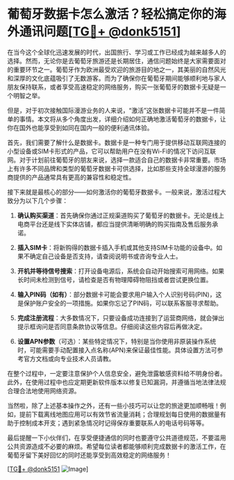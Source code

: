 # 葡萄牙数据卡怎么激活？轻松搞定你的海外通讯问题[[TG💪+ @donk5151](https://t.me/s/donk5151)]

在当今这个全球化迅速发展的时代，出国旅行、学习或工作已经成为越来越多人的选择。然而，无论你是去葡萄牙旅游还是长期居住，通信问题始终是大家需要面对的重要环节之一。葡萄牙作为欧洲最受欢迎的旅游目的地之一，其美丽的自然风光和深厚的文化底蕴吸引了无数游客。而为了确保你在葡萄牙期间能够顺利地与家人朋友保持联系，或者享受高速稳定的网络服务，购买一张葡萄牙的数据卡无疑是一个明智之举。

但是，对于初次接触国际漫游业务的人来说，“激活”这张数据卡可能并不是一件简单的事情。本文将从多个角度出发，详细介绍如何正确地激活葡萄牙的数据卡，让你在国外也能享受到如同在国内一般的便利通讯体验。

首先，我们需要了解什么是数据卡。数据卡是一种专门用于提供移动互联网连接的小型设备或SIM卡形式的产品，它可以帮助用户在没有Wi-Fi的情况下访问互联网。对于计划前往葡萄牙的朋友来说，选择一款适合自己的数据卡非常重要。市场上有许多不同品牌和类型的葡萄牙数据卡可供选择，比如那些支持全球漫游的服务商提供的产品通常具有更高的兼容性和稳定性。

接下来就是最核心的部分——如何激活你的葡萄牙数据卡。一般来说，激活过程大致分为以下几个步骤：

1. **确认购买渠道**：首先确保你通过正规渠道购买了葡萄牙的数据卡。无论是线上电商平台还是线下实体店铺，都应当提供清晰明确的购买指南及售后服务承诺。
   
2. **插入SIM卡**：将新购得的数据卡插入手机或其他支持SIM卡功能的设备中。如果不确定自己设备是否支持，请查阅说明书或咨询专业人士。

3. **开机并等待信号搜索**：打开设备电源后，系统会自动开始搜索可用网络。如果长时间未检测到信号，请检查是否有物理障碍物阻挡或者尝试更换位置。

4. **输入PIN码（如有）**：部分数据卡可能会要求用户输入个人识别号码(PIN)，这是保护账户安全的一项措施。如果你忘记了PIN码，可以联系客服寻求帮助。

5. **完成注册流程**：大多数情况下，只要设备成功连接到了运营商网络，就会弹出提示框询问是否同意条款协议等信息。仔细阅读这些内容后再做决定。

6. **设置APN参数**（可选）：某些特定情况下，特别是当你使用非原装操作系统时，可能需要手动配置接入点名称(APN)来保证最佳性能。具体设置方法可参考官方文档或向专业技术人员请教。

在整个过程中，一定要注意保护个人信息安全，避免泄露敏感资料给不明身份者。此外，在使用过程中也应定期更新软件版本以修复已知漏洞，并遵循当地法律法规合理合法地使用网络资源。

当然啦，除了上述基本操作之外，还有一些小技巧可以让您的旅途更加顺畅哦！例如，提前下载离线地图应用可以有效节省流量消耗；合理规划每日使用的数据量有助于控制成本开支；遇到紧急情况时记得保存重要联系人的电话号码等等。

最后提醒一下小伙伴们，在享受便捷通信的同时也要遵守公共道德规范，不要滥用公共资源造成不必要的麻烦。希望每位读者都能够顺利完成数据卡的激活工作，在葡萄牙留下美好回忆的同时还能享受到高效稳定的网络服务！

[[TG💪+ @donk5151](https://t.me/s/donk5151) ![Image](https://i.postimg.cc/rwNCRYN7/Snipaste-2025-04-30-17-27-05.png)]